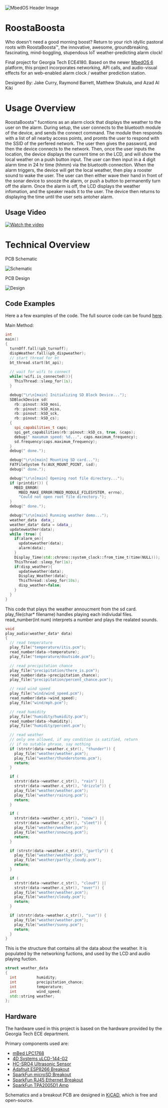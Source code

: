 ![MbedOS Header Image](https://raw.githubusercontent.com/ARMmbed/mbed-os/master/logo.png)

# RoostaBoosta

Who doesn't need a good morning boost?
Return to your rich idyllic pastoral roots with RoostaBoosta™, the innovative, awesome, groundbreaking, fascinating, mind-boggling, stupendous IoT weather-predicting alarm clock!

Final project for Georgia Tech ECE4180.
Based on the newer [MbedOS 6](https://os.mbed.com/docs/mbed-os/v6.16/introduction/index.html) platform, this project incorporates networking, API calls, and audio-visual effects for an web-enabled alarm clock / weather prediction station.

Designed By:
Jake Curry,
Raymond Barrett,
Matthew Shakula, and
Azad Al Kiki

# Usage Overview
RoostaBoosta™ fucntions as an alarm clock that displays the weather to the user on the alarm. During setup, the user connects to the bluetooth module of the device, and sends the connect command. The module then responds with a list of all nearby access points, and promts the user to respond with the SSID of the perfered network. The user then gives the password, and then the device connects to the network. Then, once the user inputs the location, the device displays the current time on the LCD, and will show the local weather on a push button input. The user can then input in a 4 digit alarm time in 24 hr time (hhmm) via the bluetooth connection. When the alarm triggers, the device will get the local weather, then play a rooster sound to wake the user. The user can then either wave their hand in front of the sonar device to snooze the alarm, or push a button to permanently turn off the alarm. Once the alarm is off, the LCD displays the weather infomation, and the speaker reads it to the user. The device then returns to displaying the time until the user sets antoher alarm.

## Usage Video

[![Watch the video](https://img.youtube.com/vi/PKmjmyOEXVI/maxresdefault.jpg)](https://youtu.be/PKmjmyOEXVI)

# Technical Overview

PCB Schematic

![Schematic](https://user-images.githubusercontent.com/94014563/235785103-63d5ec5e-4542-47a8-97de-d0ed59df846a.png)

PCB Design

![Design](https://user-images.githubusercontent.com/94014563/235785362-c81eef54-80e2-4a7e-9631-68b42fa5c4d1.png)

## Code Examples
Here a a few examples of the code. The full source code can be found [here](https://github.com/mshakula/RoostaBoosta).

Main Method: 

```c++
int
main()
{
  turnOff.fall(&pb_turnoff);
  dispWeather.fall(&pb_dispweather);
  // start thread for bt
  bt_thread.start(bt_api);
  
  // wait for wifi to connect
  while(!wifi.is_connected()){
    ThisThread::sleep_for(1s);
  }

  debug("\r\n[main] Initializing SD Block Device...");
  SDBlockDevice sd(
    rb::pinout::kSD_mosi,
    rb::pinout::kSD_miso,
    rb::pinout::kSD_sck,
    rb::pinout::kSD_cs);
  {
    spi_capabilities_t caps;
    spi_get_capabilities(rb::pinout::kSD_cs, true, &caps);
    debug(" maxumum speed: %d...", caps.maximum_frequency);
    sd.frequency(caps.maximum_frequency);
  }
  debug(" done.");

  debug("\r\n[main] Mounting SD card...");
  FATFileSystem fs(AUX_MOUNT_POINT, &sd);
  debug(" done.");

  debug("\r\n[main] Opening root file directory...");
  if (printdir()) {
    MBED_ERROR(
      MBED_MAKE_ERROR(MBED_MODULE_FILESYSTEM, errno),
      "Could not open root file directory.");
  }
  debug(" done.");

  debug("\r\n[main] Running weather demo...");
  weather_data  data_;
  weather_data* data = &data_;
  updateweather(data);
  while (true) {
    if(alarm_on){
      updateweather(data);
      alarm(data);
    }
    Display_Time(std::chrono::system_clock::from_time_t(time(NULL)));
    ThisThread::sleep_for(1s);
    if(disp_weather){
      updateweather(data);
      Display_Weather(data);
      ThisThread::sleep_for(10s);
      disp_weather=false;
    }
  }
}
```


This code that plays the weather annoucment from the sd card. play_file(char* filename) handles playing each indiviudal files. read_number(int num) interprets a number and plays the realated sounds.

```c++
void
play_audio(weather_data* data)
{
  // read temperature
  play_file("temperature/itis.pcm");
  read_number(data->temperature);
  play_file("temperature/doutside.pcm");

  // read precipitation chance
  play_file("precipitation/there_is.pcm");
  read_number(data->precipitation_chance);
  play_file("precipitation/percent_chance.pcm");

  // read wind speed
  play_file("wind/wind_speed.pcm");
  read_number(data->wind_speed);
  play_file("wind/mph.pcm");

  // read humidity
  play_file("humidity/humidity.pcm");
  read_number(data->humidity);
  play_file("humidity/percent.pcm");

  // read weather
  // only one allowed, if any condition is satified, return
  // if no sutable phrase, say nothing
  if (strstr(data->weather.c_str(), "thunder")) {
    play_file("weather/weather.pcm");
    play_file("weather/thunderstorms.pcm");
    return;
  }

  if (
    strstr(data->weather.c_str(), "rain") ||
    strstr(data->weather.c_str(), "drizzle")) {
    play_file("weather/weather.pcm");
    play_file("weather/raining.pcm");
    return;
  }

  if (
    strstr(data->weather.c_str(), "snow") ||
    strstr(data->weather.c_str(), "sleet")) {
    play_file("weather/weather.pcm");
    play_file("weather/snowing.pcm");
    return;
  }

  if (strstr(data->weather.c_str(), "partly")) {
    play_file("weather/weather.pcm");
    play_file("weather/partly_cloudy.pcm");
    return;
  }

  if (
    strstr(data->weather.c_str(), "cloud") ||
    strstr(data->weather.c_str(), "over")) {
    play_file("weather/weather.pcm");
    play_file("weather/cloudy.pcm");
    return;
  }

  if (strstr(data->weather.c_str(), "sun")) {
    play_file("weather/weather.pcm");
    play_file("weather/sunny.pcm");
    return;
  }
}
```


This is the structure that contains all the data about the weather. It is populated by the networking fuctions, and used by the LCD and audio playing fuction.

```c++
struct weather_data
{
  int         humidity;
  int         precipitation_chance;
  int         temperature;
  int         wind_speed;
  std::string weather;
};
```


## Hardware

The hardware used in this project is based on the hardware provided by the Georgia Tech ECE department.

Primary components used are:

- [mBed LPC1768](https://os.mbed.com/platforms/mbed-LPC1768/)
- [4D Systems uLCD-144-G2](https://www.sparkfun.com/products/11377)
- [HC-SRO4 Ultrasonic Sensor](https://www.sparkfun.com/products/15569)
- [Adafruit ESP8266 Breakout](https://www.adafruit.com/product/2471)
- [SparkFun microSD Breakout](https://www.sparkfun.com/products/544)
- [SparkFun RJ45 Ethernet Breakout](https://www.sparkfun.com/products/13021)
- [SparkFun TPA2005D1 Amp](https://www.sparkfun.com/products/11044)

Schematics and a breakout PCB are designed in [KiCAD](https://www.kicad.org/), which is free and open-source.
